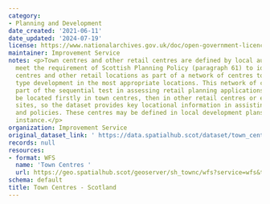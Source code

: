```yaml
---
category:
- Planning and Development
date_created: '2021-06-11'
date_updated: '2024-07-19'
license: https://www.nationalarchives.gov.uk/doc/open-government-licence/version/3/
maintainer: Improvement Service
notes: <p>Town centres and other retail centres are defined by local authorities to
  meet the requirement of Scottish Planning Policy (paragraph 61) to identify town
  centres and other retail locations as part of a network of centres to support retail
  type development in the most appropriate locations. This network of centres forms
  part of the sequential test in assessing retail planning applications, which should
  be located firstly in town centres, then in other retail centres or edge-of-centre
  sites, so the dataset provides key locational information in assisting retail planning
  and policies. These centres may be defined in local development plans in the first
  instance.</p>
organization: Improvement Service
original_dataset_link: ' https://data.spatialhub.scot/dataset/town_centres-is'
records: null
resources:
- format: WFS
  name: 'Town Centres '
  url: https://geo.spatialhub.scot/geoserver/sh_townc/wfs?service=wfs&typeName=sh_townc:pub_townc
schema: default
title: Town Centres - Scotland
---
```

